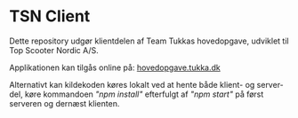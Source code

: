 # TSN Client

Dette repository udgør klientdelen af Team Tukkas hovedopgave, udviklet til Top Scooter Nordic A/S.

Applikationen kan tilgås online på: [hovedopgave.tukka.dk](https://hovedopgave.tukka.dk 'Team Tukkas hovedopgave')

Alternativt kan kildekoden køres lokalt ved at hente både klient- og server-del, køre kommandoen _"npm install"_ efterfulgt af _"npm start"_ på først serveren og dernæst klienten.
